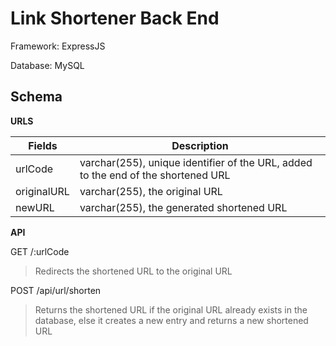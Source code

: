 # Link Shortener Back End

Framework: ExpressJS

Database: MySQL

## Schema

**URLS**

| Fields      | Description                                                                       |
| ----------- | --------------------------------------------------------------------------------- |
| urlCode     | varchar(255), unique identifier of the URL, added to the end of the shortened URL |
| originalURL | varchar(255), the original URL                                                    |
| newURL      | varchar(255), the generated shortened URL                                         |

**API**

GET /:urlCode

> Redirects the shortened URL to the original URL

POST /api/url/shorten

> Returns the shortened URL if the original URL already exists in the database, else it creates a new entry and returns a new shortened URL
